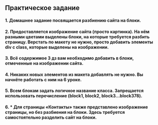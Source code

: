 ## Практическое задание
#### 1. Домашнее задание посвящается разбиению сайта на блоки.
#### 2. Предоставляется изображение сайта (просто картинка). На нём разными цветами выделены блоки, на которые требуется разбить страницу. Верстать по макету не нужно, просто добавить элементы div c class, которые выделены на изображении.
#### 3. Всё содержимое 3 дз вам необходимо добавить в блоки, отмеченные на изображении сайта.
#### 4. Никаких новых элементов из макета добавлять не нужно. Вы начнёте работать с ним на 6 уроке.
#### 5. Всем блокам задать логичное название класса. Запрещается использовать перечисление (block1, block2, block3...block378).
#### 6. * Для страницы «Контакты» также представлено изображение страницы, но без разбиения на блоки. Здесь требуется самостоятельно разделить сайт на блоки.
